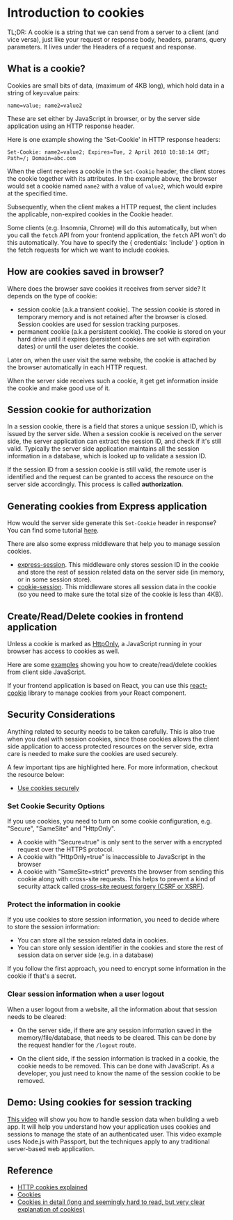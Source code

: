 # Introduction to cookies

TL;DR: A cookie is a string that we can send from a server to a client (and vice versa), just like your request or response body, headers, params, query parameters. It lives under the Headers of a request and response.

## What is a cookie?

Cookies are small bits of data, \(maximum of 4KB long\), which hold data in a string of key=value pairs:

```text
name=value; name2=value2
```

These are set either by JavaScript in browser, or by the server side application using an HTTP response header.

Here is one example showing the 'Set-Cookie' in HTTP response headers:

```text
Set-Cookie: name2=value2; Expires=Tue, 2 April 2018 10:18:14 GMT; Path=/; Domain=abc.com
```

When the client receives a cookie in the `Set-Cookie` header, the client stores the cookie together with its attributes.
In the example above, the browser would set a cookie named `name2` with a value of `value2`, which would expire at the specified time. 

Subsequently, when the client makes a HTTP request, the client includes the applicable, non-expired cookies in the Cookie header.

Some clients (e.g. Insomnia, Chrome) will do this automatically, but when you call the `fetch` API from your frontend application, the `fetch` API won't do this automatically. You have to specify the { credentials: 'include' } option in the fetch requests for which we want to include cookies.

## How are cookies saved in browser?

Where does the browser save cookies it receives from server side? It depends on the type of cookie:

- session cookie (a.k.a transient cookie). The session cookie is stored in temporary memory and is not retained after the browser is closed. Session cookies are used for session tracking purposes.
- permanent cookie (a.k.a persistent cookie). The cookie is stored on your hard drive until it expires (persistent cookies are set with expiration dates) or until the user deletes the cookie.

Later on, when the user visit the same website, the cookie is attached by the browser automatically in each HTTP request.

When the server side receives such a cookie, it get get information inside the cookie and make good use of it.

## Session cookie for authorization 

In a session cookie, there is a field that stores a unique session ID, which is issued by the server side. When a session cookie is received on the server side, the server application can extract the session ID, and check if it's still valid. Typically the server side application maintains all the session information in a database, which is looked up to validate a session ID.

If the session ID from a session cookie is still valid, the remote user is identified and the request can be granted to access the resource on the server side accordingly. This process is called **authorization**.

## Generating cookies from Express application

How would the server side generate this `Set-Cookie` header in response? You can find some tutorial [here](https://www.codementor.io/noddy/cookie-management-in-express-js-du107rmna).

There are also some express middleware that help you to manage session cookies.

- [express-session](https://www.npmjs.com/package/express-session). This middleware only stores session ID in the cookie and store the rest of session related data on the server side (in memory, or in some session store).
- [cookie-session](https://www.npmjs.com/package/cookie-session). This middleware stores all session data in the cookie (so you need to make sure the total size of the cookie is less than 4KB).

## Create/Read/Delete cookies in frontend application

Unless a cookie is marked as [HttpOnly](https://developer.mozilla.org/en-US/docs/Web/HTTP/Cookies#Secure_and_HttpOnly_cookies), a JavaScript running in your browser has access to cookies as well.

Here are some [examples](https://www.codexpedia.com/javascript/javascript-create-read-and-delete-cookies/) showing you how to create/read/delete cookies from client side JavaScript. 

If your frontend application is based on React, you can use this [react-cookie](https://www.npmjs.com/package/react-cookie) library to manage cookies from your React component.

## Security Considerations

Anything related to security needs to be taken carefully. This is also true when you deal with session cookies, since those cookies allows the client side application to access protected resources on the server side, extra care is needed to make sure the cookies are used securely. 

A few important tips are highlighted here. For more information, checkout the resource below:

- [Use cookies securely](https://expressjs.com/en/advanced/best-practice-security.html#use-cookies-securely)

### Set Cookie Security Options

If you use cookies, you need to turn on some cookie configuration, e.g. "Secure", "SameSite" and "HttpOnly".

* A cookie with "Secure=true" is only sent to the server with a encrypted request over the HTTPS protocol.
* A cookie with "HttpOnly=true" is inaccessible to JavaScript in the browser
* A cookie with "SameSite=strict" prevents the browser from sending this cookie along with cross-site requests. This helps to prevent a kind of security attack called [cross-site request forgery (CSRF or XSRF)](https://github.com/pillarjs/understanding-csrf).

### Protect the information in cookie

If you use cookies to store session information, you need to decide where to store the session information:

* You can store all the session related data in cookies.
* You can store only session identifier in the cookies and store the rest of session data on server side \(e.g. in a database\)

If you follow the first approach, you need to encrypt some information in the cookie if that's a secret.

### Clear session information when a user logout 

When a user logout from a website, all the information about that session needs to be cleared:

- On the server side, if there are any session information saved in the memory/file/database, that needs to be cleared. This can be done by the request handler for the `/logout` route.

- On the client side, if the session information is tracked in a cookie, the cookie needs to be removed. This can be done with JavaScript. As a developer, you just need to know the name of the session cookie to be removed.

## Demo: Using cookies for session tracking

[This video](https://auth0.com/docs/security/store-tokens#understanding-sessions-and-cookies) will show you how to handle session data when building a web app. It will help you understand how your application uses cookies and sessions to manage the state of an authenticated user. This video example uses Node.js with Passport, but the techniques apply to any traditional server-based web application.

## Reference

- [HTTP cookies explained](https://humanwhocodes.com/blog/2009/05/05/http-cookies-explained/)
- [Cookies](https://developer.mozilla.org/en-US/docs/Web/HTTP/Cookies)
- [Cookies in detail \(long and seemingly hard to read, but very clear explanation of cookies\)](https://tools.ietf.org/html/rfc6265#section-3)